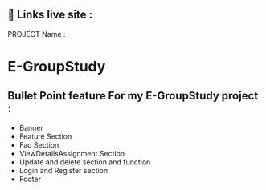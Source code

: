 ## 🔗 Links live site :


PROJECT Name :  
# E-GroupStudy 

##  Bullet Point feature For my E-GroupStudy project :

 - Banner
 - Feature Section
 - Faq Section
 - ViewDetailsAssignment Section
 - Update and delete section and function
 - Login and Register section
 - Footer
